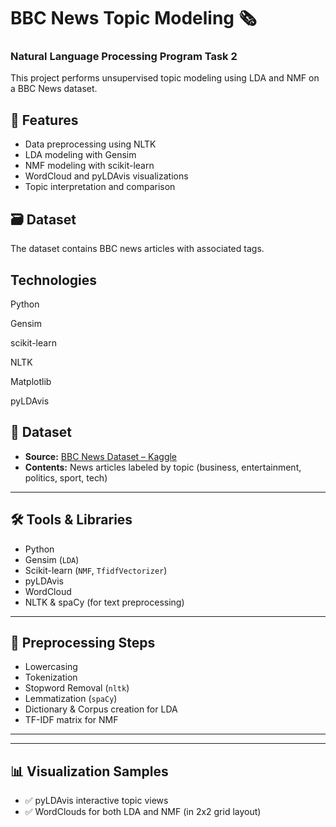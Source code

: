 # BBC News Topic Modeling 🗞️
### Natural Language Processing Program Task 2


This project performs unsupervised topic modeling using LDA and NMF on a BBC News dataset.

## 📌 Features
- Data preprocessing using NLTK
- LDA modeling with Gensim
- NMF modeling with scikit-learn
- WordCloud and pyLDAvis visualizations
- Topic interpretation and comparison

## 🗃 Dataset
The dataset contains BBC news articles with associated tags.

## Technologies

Python

Gensim

scikit-learn

NLTK

Matplotlib

pyLDAvis


## 📁 Dataset

- **Source:** [BBC News Dataset – Kaggle](https://www.kaggle.com/datasets)
- **Contents:** News articles labeled by topic (business, entertainment, politics, sport, tech)

---

## 🛠️ Tools & Libraries

- Python
- Gensim (`LDA`)
- Scikit-learn (`NMF`, `TfidfVectorizer`)
- pyLDAvis
- WordCloud
- NLTK & spaCy (for text preprocessing)

---

## 🧹 Preprocessing Steps

- Lowercasing
- Tokenization
- Stopword Removal (`nltk`)
- Lemmatization (`spaCy`)
- Dictionary & Corpus creation for LDA
- TF-IDF matrix for NMF

---

---

## 📊 Visualization Samples

- ✅ pyLDAvis interactive topic views
- ✅ WordClouds for both LDA and NMF (in 2x2 grid layout)



